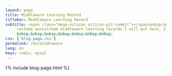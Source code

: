 ```yaml
---
layout: page
title: Middleware Learning Record
titlebar: Middleware Learning Record
subtitle: <span class="mega-octicon octicon-git-commit"></span>&nbsp;&nbsp;
     <a>Some mainstream middleware learning records I will put here, I hope to learn more write more know more, ohh 😋</a><br/>
     &nbsp;&nbsp;&nbsp;&nbsp;&nbsp;&nbsp;&nbsp;
css: ['blog-page.css']
permalink: /en/middleware
lang: en
keys: redis, mysql
---
```

{% include blog-page.html %}